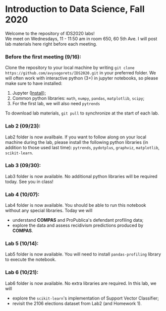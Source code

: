 # Introduction to Data Science, Fall 2020

Welcome to the repository of IDS2020 labs!  
We meet on Wednesdays, 11 - 11:50 am in room 650, 60 5th Ave.
I will post lab materials here right before each meeting.

### Before the first meeting (9/16):
Clone the repository to your local machine by writing ```git clone https://github.com/avysogorets/IDS2020.git``` in your preferred folder.
We will often work with interactive python (3+) in jupyter notebooks, so please make sure to have installed:
 1. Jupyter ([Install](https://jupyter.org/install));
 2. Common python libraries: ```math```, ```numpy```, ```pandas```, ```matplotlib```, ```scipy```;
 3. For the first lab, we will also need ```pytrends```
 

To download lab materials, ```git pull``` to synchronize at the start of each lab.

### Lab 2 (09/23):
Lab2 folder is now availbale. If you want to follow along on your local machine during the lab, please install the following python libraries (in addition to those used last time): ```pytrends```, ```pydotplus```, ```graphviz```, ```matplotlib```, ```scikit-learn```.

### Lab 3 (09/30):
Lab3 folder is now available. No additional python libraries will be required today. See you in class!

### Lab 4 (10/07):
Lab4 folder is now available. You should be able to run this notebook without any special libraries. Today we will
 - understand **COMPAS** and ProPublica's defendant profiling data;
 - explore the data and assess recidivism predictions produced by **COMPAS**.

### Lab 5 (10/14):
Lab5 folder is now available. You will need to install ```pandas-profiling``` library to execute the notebook.

### Lab 6 (10/21):
Lab6 folder is now available. No extra libraries are required. In this lab, we will
- explore the ```scikit-learn```'s implementation of Support Vector Classifier;
- revisit the 2106 elections dataset from Lab2 (and Homework 1).
